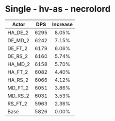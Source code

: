 # Single - hv-as - necrolord
| Actor | DPS | Increase |
|---|:---:|:---:|
|HA_DE_2|6295|8.05%|
|DE_MD_2|6242|7.15%|
|DE_FT_2|6179|6.06%|
|DE_RS_2|6160|5.74%|
|HA_MD_2|6158|5.70%|
|HA_FT_2|6082|4.40%|
|HA_RS_2|6066|4.12%|
|MD_FT_2|6051|3.86%|
|MD_RS_2|6031|3.53%|
|RS_FT_2|5963|2.36%|
|Base|5826|0.00%|
